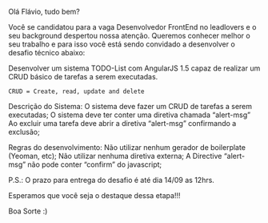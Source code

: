 Olá Flávio, tudo bem?

Você se candidatou para a vaga Desenvolvedor FrontEnd no leadlovers e o seu background despertou nossa atenção. Queremos conhecer melhor o seu trabalho e para isso você está sendo convidado a desenvolver o desafio técnico abaixo:

Desenvolver um sistema TODO-List com AngularJS 1.5 capaz de realizar um CRUD básico de tarefas a serem executadas.

	CRUD = Create, read, update and delete

Descrição do Sistema:
	O sistema deve fazer um CRUD de tarefas a serem executadas;
	O sistema deve ter conter uma diretiva chamada “alert-msg”
	Ao excluir uma tarefa deve abrir a diretiva “alert-msg” confirmando a exclusão;

Regras do desenvolvimento:
	Não utilizar nenhum gerador de boilerplate (Yeoman, etc);
	Não utilizar nenhuma diretiva externa;
	A Directive “alert-msg” não pode conter “confirm” do javascript;


P.S.: O prazo para entrega do desafio é até dia 14/09 as 12hrs.

Esperamos que você seja o destaque dessa etapa!!!

Boa Sorte :)
